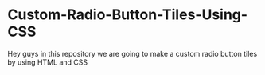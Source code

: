 # Custom-Radio-Button-Tiles-Using-CSS
Hey guys in this repository we are going to make a custom radio button tiles by using HTML and CSS
